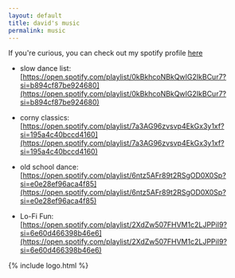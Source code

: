```yaml
---
layout: default
title: david's music
permalink: music
---
```




If you're curious, you can check out my spotify profile [here](https://open.spotify.com/user/mn1d7c2vdsdjm676tevh0trn8)


- slow dance list: [https://open.spotify.com/playlist/0kBkhcoNBkQwIG2IkBCur7?si=b894cf87be924680](https://open.spotify.com/playlist/0kBkhcoNBkQwIG2IkBCur7?si=b894cf87be924680)


- corny classics: [https://open.spotify.com/playlist/7a3AG96zvsvp4EkGx3y1xf?si=195a4c40bccd4160](https://open.spotify.com/playlist/7a3AG96zvsvp4EkGx3y1xf?si=195a4c40bccd4160)

- old school dance: [https://open.spotify.com/playlist/6ntz5AFr89t2RSgOD0X0Sp?si=e0e28ef96aca4f85](https://open.spotify.com/playlist/6ntz5AFr89t2RSgOD0X0Sp?si=e0e28ef96aca4f85)


- Lo-Fi Fun: [https://open.spotify.com/playlist/2XdZw507FHVM1c2LJPPiI9?si=6e60d466398b46e6](https://open.spotify.com/playlist/2XdZw507FHVM1c2LJPPiI9?si=6e60d466398b46e6)

{% include logo.html %}

